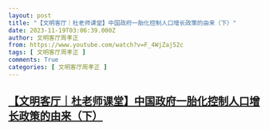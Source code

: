 ```yaml
---
layout: post
title: "【文明客厅｜杜老师课堂】中国政府一胎化控制人口增长政策的由来（下）"
date: 2023-11-19T03:06:39.000Z
author: 文明客厅周孝正
from: https://www.youtube.com/watch?v=F_4WjZaj52c
tags: [ 文明客厅周孝正 ]
comments: True
categories: [ 文明客厅周孝正 ]
---
```

<!--1700363199000-->
[【文明客厅｜杜老师课堂】中国政府一胎化控制人口增长政策的由来（下）](https://www.youtube.com/watch?v=F_4WjZaj52c)
------

<div>

</div>
